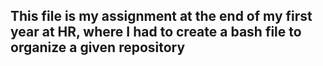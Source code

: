 ## This file is my assignment at the end of my first year at HR, where I had to create a bash file to organize a given repository
